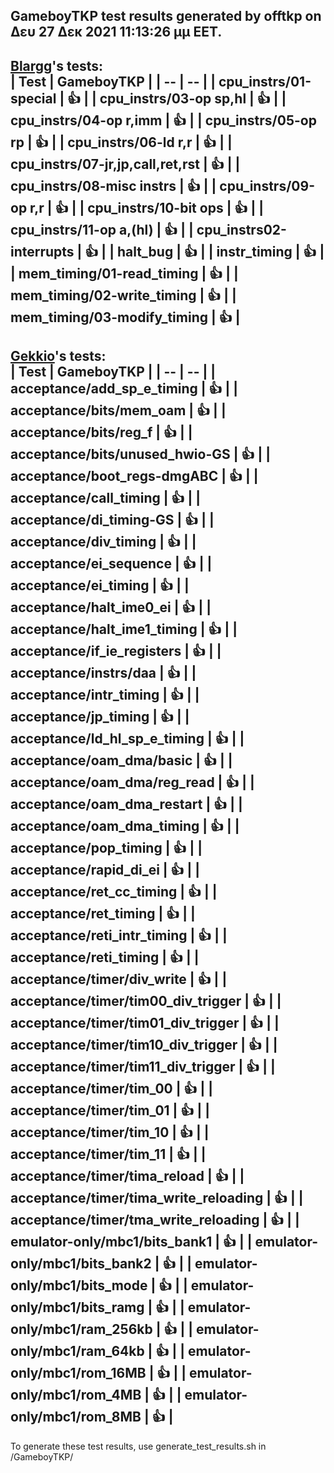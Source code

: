 GameboyTKP test results generated by offtkp on Δευ 27 Δεκ 2021 11:13:26 μμ EET.    
-----
**[Blargg](https://github.com/gblargg)'s tests:**    
| Test | GameboyTKP |
| -- | -- |
| cpu_instrs/01-special | :+1: |
| cpu_instrs/03-op sp,hl | :+1: |
| cpu_instrs/04-op r,imm | :+1: |
| cpu_instrs/05-op rp | :+1: |
| cpu_instrs/06-ld r,r | :+1: |
| cpu_instrs/07-jr,jp,call,ret,rst | :+1: |
| cpu_instrs/08-misc instrs | :+1: |
| cpu_instrs/09-op r,r | :+1: |
| cpu_instrs/10-bit ops | :+1: |
| cpu_instrs/11-op a,(hl) | :+1: |
| cpu_instrs02-interrupts | :+1: |
| halt_bug | :+1: |
| instr_timing | :+1: |
| mem_timing/01-read_timing | :+1: |
| mem_timing/02-write_timing | :+1: |
| mem_timing/03-modify_timing | :+1: |
-----
**[Gekkio](https://github.com/Gekkio)'s tests:**    
| Test | GameboyTKP |
| -- | -- |
| acceptance/add_sp_e_timing | :+1: |
| acceptance/bits/mem_oam | :+1: |
| acceptance/bits/reg_f | :+1: |
| acceptance/bits/unused_hwio-GS | :+1: |
| acceptance/boot_regs-dmgABC | :+1: |
| acceptance/call_timing | :+1: |
| acceptance/di_timing-GS | :+1: |
| acceptance/div_timing | :+1: |
| acceptance/ei_sequence | :+1: |
| acceptance/ei_timing | :+1: |
| acceptance/halt_ime0_ei | :+1: |
| acceptance/halt_ime1_timing | :+1: |
| acceptance/if_ie_registers | :+1: |
| acceptance/instrs/daa | :+1: |
| acceptance/intr_timing | :+1: |
| acceptance/jp_timing | :+1: |
| acceptance/ld_hl_sp_e_timing | :+1: |
| acceptance/oam_dma/basic | :+1: |
| acceptance/oam_dma/reg_read | :+1: |
| acceptance/oam_dma_restart | :+1: |
| acceptance/oam_dma_timing | :+1: |
| acceptance/pop_timing | :+1: |
| acceptance/rapid_di_ei | :+1: |
| acceptance/ret_cc_timing | :+1: |
| acceptance/ret_timing | :+1: |
| acceptance/reti_intr_timing | :+1: |
| acceptance/reti_timing | :+1: |
| acceptance/timer/div_write | :+1: |
| acceptance/timer/tim00_div_trigger | :+1: |
| acceptance/timer/tim01_div_trigger | :+1: |
| acceptance/timer/tim10_div_trigger | :+1: |
| acceptance/timer/tim11_div_trigger | :+1: |
| acceptance/timer/tim_00 | :+1: |
| acceptance/timer/tim_01 | :+1: |
| acceptance/timer/tim_10 | :+1: |
| acceptance/timer/tim_11 | :+1: |
| acceptance/timer/tima_reload | :+1: |
| acceptance/timer/tima_write_reloading | :+1: |
| acceptance/timer/tma_write_reloading | :+1: |
| emulator-only/mbc1/bits_bank1 | :+1: |
| emulator-only/mbc1/bits_bank2 | :+1: |
| emulator-only/mbc1/bits_mode | :+1: |
| emulator-only/mbc1/bits_ramg | :+1: |
| emulator-only/mbc1/ram_256kb | :+1: |
| emulator-only/mbc1/ram_64kb | :+1: |
| emulator-only/mbc1/rom_16MB | :+1: |
| emulator-only/mbc1/rom_4MB | :+1: |
| emulator-only/mbc1/rom_8MB | :+1: |
-----
To generate these test results, use generate_test_results.sh in /GameboyTKP/
